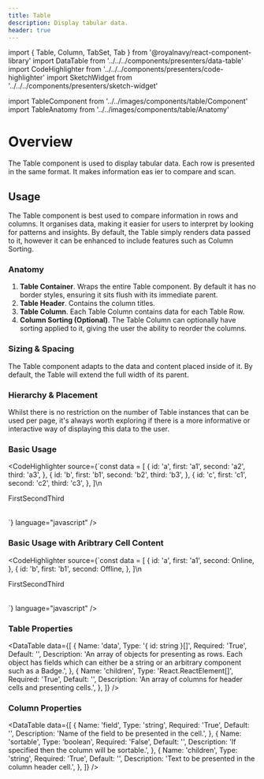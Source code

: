 ```yaml
---
title: Table
description: Display tabular data.
header: true
---
```


import { Table, Column, TabSet, Tab } from '@royalnavy/react-component-library'
import DataTable from '../../../components/presenters/data-table'
import CodeHighlighter from '../../../components/presenters/code-highlighter'
import SketchWidget from '../../../components/presenters/sketch-widget'

import TableComponent from '../../images/components/table/Component'
import TableAnatomy from '../../images/components/table/Anatomy'

# Overview

The Table component is used to display tabular data. Each row is presented in the same format. It makes information eas ier to compare and scan.

<TableComponent />

## Usage
The Table component is best used to compare information in rows and columns. It organises data, making it easier for users to interpret by looking for patterns and insights. By default, the Table simply renders data passed to it, however it can be enhanced to include features such as Column Sorting.

<TabSet>
<Tab title="Design">

<SketchWidget name="Table" href="/standards-toolkit.sketch" />

### Anatomy
<TableAnatomy />

1. **Table Container**. Wraps the entire Table component. By default it has no border styles, ensuring it sits flush with its immediate parent.
2. **Table Header**. Contains the column titles.
3. **Table Column**. Each Table Column contains data for each Table Row.
4. **Column Sorting (Optional)**. The Table Column can optionally have sorting applied to it, giving the user the ability to reorder the columns.

### Sizing & Spacing
The Table component adapts to the data and content placed inside of it. By default, the Table will extend the full width of its parent.

### Hierarchy & Placement
Whilst there is no restriction on the number of Table instances that can be used per page, it's always worth exploring if there is a more informative or interactive way of displaying this data to the user.

</Tab>

<Tab title="Develop">

### Basic Usage
<CodeHighlighter source={`const data = [
  {
    id: 'a',
    first: 'a1',
    second: 'a2',
    third: 'a3',
  },
  {
    id: 'b',
    first: 'b1',
    second: 'b2',
    third: 'b3',
  },
  {
    id: 'c',
    first: 'c1',
    second: 'c2',
    third: 'c3',
  },
]\n
<Table data={data}>
  <Column field="first" sortable>First</Column>
  <Column field="second">Second</Column>
  <Column field="third">Third</Column>
</Table>
`} language="javascript" />

### Basic Usage with Aribtrary Cell Content
<CodeHighlighter source={`const data = [
  {
    id: 'a',
    first: 'a1',
    second: <Badge color="success">Online</Badge>,
  },
  {
    id: 'b',
    first: 'b1',
    second: <Badge color="danger">Offline</Badge>,
  },
]\n
<Table data={data}>
  <Column field="first">First</Column>
  <Column field="second">Second</Column>
  <Column field="third">Third</Column>
</Table>
`} language="javascript" />

### Table Properties
<DataTable data={[
  {
    Name: 'data',
    Type: '{ id: string }[]',
    Required: 'True',
    Default: '',
    Description: 'An array of objects for presenting as rows. Each object has fields which can either be a string or an arbitrary component such as a Badge.',
  },
  {
    Name: 'children',
    Type: 'React.ReactElement<ColumnProps>[]',
    Required: 'True',
    Default: '',
    Description: 'An array of columns for header cells and presenting cells.',
  },
]} />

### Column Properties
<DataTable data={[
  {
    Name: 'field',
    Type: 'string',
    Required: 'True',
    Default: '',
    Description: 'Name of the field to be presented in the cell.',
  },
  {
    Name: 'sortable',
    Type: 'boolean',
    Required: 'False',
    Default: '',
    Description: 'If specified then the column will be sortable.',
  },
  {
    Name: 'children',
    Type: 'string',
    Required: 'True',
    Default: '',
    Description: 'Text to be presented in the column header cell.',
  },
]} />

</Tab>
</TabSet>
